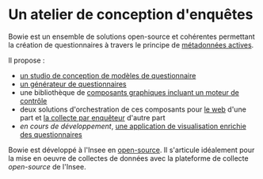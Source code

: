 # Un atelier de conception d'enquêtes

Bowie est un ensemble de solutions open-source et cohérentes permettant la création de questionnaires à travers le principe de [métadonnées actives](metadata/).

Il propose :

- [un studio de conception de modèles de questionnaire](pogues)
- [un générateur de questionnaires](eno/)
- une bibliothèque de [composants graphiques incluant un moteur de contrôle](lunatic)
- deux solutions d'orchestration de ces composants pour [le web](orchestrateurs/web) d'une part et [la collecte par enquêteur](orchestrateurs/enqueteur) d'autre part
- _en cours de développement_, [une application de visualisation enrichie des questionnaires](public-enemy)

Bowie est développé à l'Insee en [open-source](https://github.com/InseeFr/Bowie). Il s'articule idéalement pour la mise en oeuvre de collectes de données avec la plateforme de collecte _open-source_ de l'Insee.
